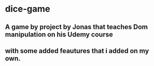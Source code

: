 # dice-game
## A game by project by Jonas that teaches Dom manipulation on his Udemy course
## with some added feautures that i added on my own.
